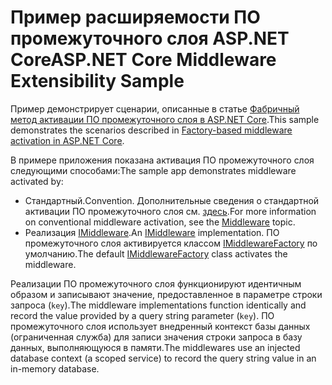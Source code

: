 # <a name="aspnet-core-middleware-extensibility-sample"></a><span data-ttu-id="716ba-101">Пример расширяемости ПО промежуточного слоя ASP.NET Core</span><span class="sxs-lookup"><span data-stu-id="716ba-101">ASP.NET Core Middleware Extensibility Sample</span></span>

<span data-ttu-id="716ba-102">Пример демонстрирует сценарии, описанные в статье [Фабричный метод активации ПО промежуточного слоя в ASP.NET Core](https://docs.microsoft.com/aspnet/core/fundamentals/middleware/middleware-extensibility).</span><span class="sxs-lookup"><span data-stu-id="716ba-102">This sample demonstrates the scenarios described in [Factory-based middleware activation in ASP.NET Core](https://docs.microsoft.com/aspnet/core/fundamentals/middleware/middleware-extensibility).</span></span>

<span data-ttu-id="716ba-103">В примере приложения показана активация ПО промежуточного слоя следующими способами:</span><span class="sxs-lookup"><span data-stu-id="716ba-103">The sample app demonstrates middleware activated by:</span></span>

* <span data-ttu-id="716ba-104">Стандартный.</span><span class="sxs-lookup"><span data-stu-id="716ba-104">Convention.</span></span> <span data-ttu-id="716ba-105">Дополнительные сведения о стандартной активации ПО промежуточного слоя см. [здесь](https://docs.microsoft.com/aspnet/core/fundamentals/middleware/).</span><span class="sxs-lookup"><span data-stu-id="716ba-105">For more information on conventional middleware activation, see the [Middleware](https://docs.microsoft.com/aspnet/core/fundamentals/middleware/) topic.</span></span>
* <span data-ttu-id="716ba-106">Реализация [IMiddleware](https://docs.microsoft.com/dotnet/api/microsoft.aspnetcore.http.imiddleware).</span><span class="sxs-lookup"><span data-stu-id="716ba-106">An [IMiddleware](https://docs.microsoft.com/dotnet/api/microsoft.aspnetcore.http.imiddleware) implementation.</span></span> <span data-ttu-id="716ba-107">ПО промежуточного слоя активируется классом [IMiddlewareFactory](https://docs.microsoft.com/dotnet/api/microsoft.aspnetcore.http.imiddlewarefactory) по умолчанию.</span><span class="sxs-lookup"><span data-stu-id="716ba-107">The default [IMiddlewareFactory](https://docs.microsoft.com/dotnet/api/microsoft.aspnetcore.http.imiddlewarefactory) class activates the middleware.</span></span>

<span data-ttu-id="716ba-108">Реализации ПО промежуточного слоя функционируют идентичным образом и записывают значение, предоставленное в параметре строки запроса (`key`).</span><span class="sxs-lookup"><span data-stu-id="716ba-108">The middleware implementations function identically and record the value provided by a query string parameter (`key`).</span></span> <span data-ttu-id="716ba-109">ПО промежуточного слоя использует внедренный контекст базы данных (ограниченная служба) для записи значения строки запроса в базу данных, выполняющуюся в памяти.</span><span class="sxs-lookup"><span data-stu-id="716ba-109">The middlewares use an injected database context (a scoped service) to record the query string value in an in-memory database.</span></span>
